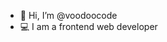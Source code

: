 - 👋 Hi, I’m @voodoocode
- 💻 I am a frontend web developer

<!---
voodoocode/voodoocode is a ✨ special ✨ repository because its `README.md` (this file) appears on your GitHub profile.
You can click the Preview link to take a look at your changes.
--->

